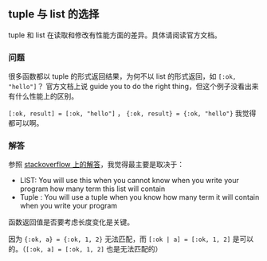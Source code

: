 ## tuple 与 list 的选择

tuple 和 list 在读取和修改有性能方面的差异。具体请阅读官方文档。

### 问题

很多函数都以 tuple 的形式返回结果，为何不以 list 的形式返回，如 `[:ok, "hello"]`？
官方文档上说 guide you to do the right thing，但这个例子没看出来有什么性能上的区别。

`[:ok, result] = [:ok, "hello"]` ， `{:ok, result} = {:ok, "hello"}` 我觉得都可以啊。

### 解答

参照 [stackoverflow 上的解答][1]，我觉得最主要是取决于：

- LIST: You will use this when you cannot know when you write your program how many term this list will contain
- Tuple : You will use a tuple when you know how many term it will contain when you write your program

函数返回值是否要考虑长度变化是关键。

因为 `{:ok, a} = {:ok, 1, 2}` 无法匹配，而 `[:ok | a] = [:ok, 1, 2]` 是可以的。（`[:ok, a] = [:ok, 1, 2]` 也是无法匹配的）

[1]: http://stackoverflow.com/questions/26228267/difference-between-a-list-and-a-tuple-in-erlang
